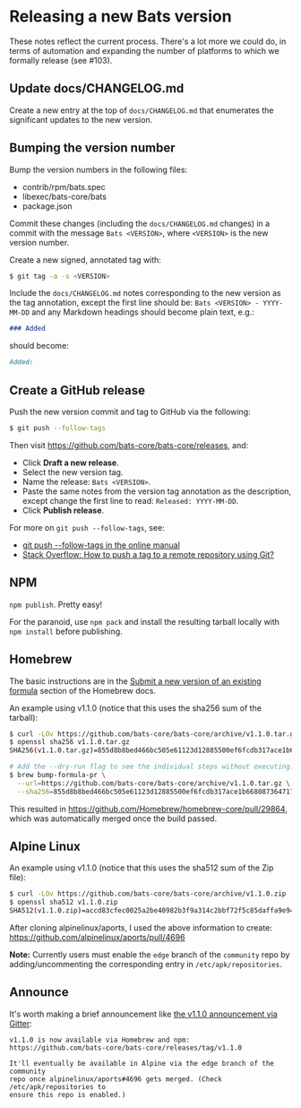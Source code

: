 # Releasing a new Bats version

These notes reflect the current process. There's a lot more we could do, in
terms of automation and expanding the number of platforms to which we formally
release (see #103).

## Update docs/CHANGELOG.md

Create a new entry at the top of `docs/CHANGELOG.md` that enumerates the
significant updates to the new version.

## Bumping the version number

Bump the version numbers in the following files:

*   contrib/rpm/bats.spec
*   libexec/bats-core/bats
*   package.json

Commit these changes (including the `docs/CHANGELOG.md` changes) in a commit
with the message `Bats <VERSION>`, where `<VERSION>` is the new version number.

Create a new signed, annotated tag with:

```bash
$ git tag -a -s <VERSION>
```

Include the `docs/CHANGELOG.md` notes corresponding to the new version as the
tag annotation, except the first line should be: `Bats <VERSION> - YYYY-MM-DD`
and any Markdown headings should become plain text, e.g.:

```md
### Added
```

should become:

```md
Added:
```

## Create a GitHub release

Push the new version commit and tag to GitHub via the following:

```bash
$ git push --follow-tags
```

Then visit https://github.com/bats-core/bats-core/releases, and:

*   Click **Draft a new release**.
*   Select the new version tag.
*   Name the release: `Bats <VERSION>`.
*   Paste the same notes from the version tag annotation as the description,
    except change the first line to read: `Released: YYYY-MM-DD`.
*   Click **Publish release**.

For more on `git push --follow-tags`, see:

*   [git push --follow-tags in the online manual][ft-man]
*   [Stack Overflow: How to push a tag to a remote repository using Git?][ft-so]

[ft-man]: https://git-scm.com/docs/git-push#git-push---follow-tags

[ft-so]: https://stackoverflow.com/a/26438076

## NPM

`npm publish`. Pretty easy!

For the paranoid, use `npm pack` and install the resulting tarball locally with
`npm install` before publishing.

## Homebrew

The basic instructions are in the [Submit a new version of an existing
formula][brew] section of the Homebrew docs.

[brew]: https://github.com/Homebrew/brew/blob/master/docs/How-To-Open-a-Homebrew-Pull-Request.md#submit-a-new-version-of-an-existing-formula

An example using v1.1.0 (notice that this uses the sha256 sum of the tarball):

```bash
$ curl -LOv https://github.com/bats-core/bats-core/archive/v1.1.0.tar.gz
$ openssl sha256 v1.1.0.tar.gz
SHA256(v1.1.0.tar.gz)=855d8b8bed466bc505e61123d12885500ef6fcdb317ace1b668087364717ea82

# Add the --dry-run flag to see the individual steps without executing.
$ brew bump-formula-pr \
  --url=https://github.com/bats-core/bats-core/archive/v1.1.0.tar.gz \
  --sha256=855d8b8bed466bc505e61123d12885500ef6fcdb317ace1b668087364717ea82
```

This resulted in https://github.com/Homebrew/homebrew-core/pull/29864, which was
automatically merged once the build passed.

## Alpine Linux

An example using v1.1.0 (notice that this uses the sha512 sum of the Zip file):

```bash
$ curl -LOv https://github.com/bats-core/bats-core/archive/v1.1.0.zip
$ openssl sha512 v1.1.0.zip
SHA512(v1.1.0.zip)=accd83cfec0025a2be40982b3f9a314c2bbf72f5c85daffa9e9419611904a8d34e376919a5d53e378382e0f3794d2bd781046d810225e2a77812474e427bed9e
```

After cloning alpinelinux/aports, I used the above information to create:
https://github.com/alpinelinux/aports/pull/4696

**Note:** Currently users must enable the `edge` branch of the `community` repo
by adding/uncommenting the corresponding entry in `/etc/apk/repositories`.

## Announce

It's worth making a brief announcement like [the v1.1.0 announcement via
Gitter][gitter]:

[gitter]: https://gitter.im/bats-core/bats-core?at=5b42c9a57b811a6d63daacb5

    v1.1.0 is now available via Homebrew and npm:
    https://github.com/bats-core/bats-core/releases/tag/v1.1.0

    It'll eventually be available in Alpine via the edge branch of the community
    repo once alpinelinux/aports#4696 gets merged. (Check /etc/apk/repositories to
    ensure this repo is enabled.)
